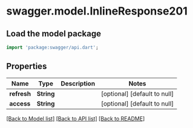 # swagger.model.InlineResponse201

## Load the model package
```dart
import 'package:swagger/api.dart';
```

## Properties
Name | Type | Description | Notes
------------ | ------------- | ------------- | -------------
**refresh** | **String** |  | [optional] [default to null]
**access** | **String** |  | [optional] [default to null]

[[Back to Model list]](../README.md#documentation-for-models) [[Back to API list]](../README.md#documentation-for-api-endpoints) [[Back to README]](../README.md)


